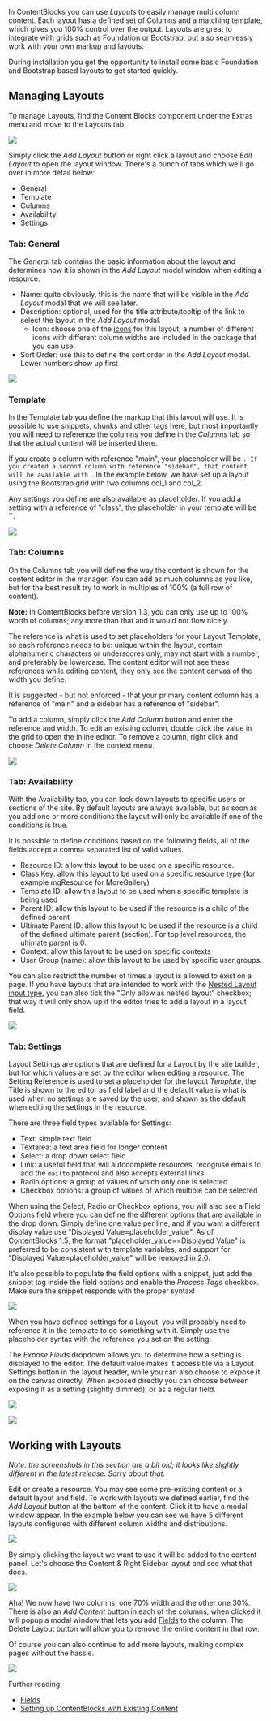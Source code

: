 In ContentBlocks you can use _Layouts_ to easily manage multi column content. Each layout has a defined set of Columns and a matching template, which gives you 100% control over the output. Layouts are great to integrate with grids such as Foundation or Bootstrap, but also seamlessly work with your own markup and layouts.

During installation you get the opportunity to install some basic Foundation and Bootstrap based layouts to get started quickly.

## Managing Layouts

 To manage Layouts, find the Content Blocks component under the Extras menu and move to the Layouts tab.

[![](https://assets.modmore.com/galleries/inline-418/2015/contentblocks_component_layouts.png)](https://assets.modmore.com/galleries/inline-418/2015/contentblocks_component_layouts.png)

Simply click the _Add Layout button_ or right click a layout and choose _Edit Layout_ to open the layout window. There's a bunch of tabs which we'll go over in more detail below:

- General
- Template
- Columns
- Availability
- Settings



### Tab: General

 The _General_ tab contains the basic information about the layout and determines how it is shown in the _Add Layout_ modal window when editing a resource.

- Name: quite obviously, this is the name that will be visible in the _Add Layout_ modal that we will see later.
- Description: optional, used for the title attribute/tooltip of the link to select the layout in the _Add Layout_ modal.
  - Icon: choose one of the [icons](Custom_Inputs/Icons) for this layout; a number of different icons with different column widths are included in the package that you can use.
- Sort Order: use this to define the sort order in the _Add Layout_ modal. Lower numbers show up first

[![](https://assets.modmore.com/galleries/inline-418/2015/contentblocks_component_layout_general.png)](https://assets.modmore.com/galleries/inline-418/2015/contentblocks_component_layout_general.png)

 

### Template

In the Template tab you define the markup that this layout will use. It is possible to use snippets, chunks and other tags here, but most importantly you will need to reference the columns you define in the _Columns_ tab so that the actual content will be inserted there.

If you create a column with reference "main", your placeholder will be ``. If you created a second column with reference "sidebar", that content will be available with ``. In the example below, we have set up a layout using the Bootstrap grid with two columns col\_1 and col\_2.

Any settings you define are also available as placeholder. If you add a setting with a reference of "class", the placeholder in your template will be ``.

[![](https://assets.modmore.com/galleries/inline-418/2015/contentblocks_component_layout_template.png)](https://assets.modmore.com/galleries/inline-418/2015/contentblocks_component_layout_template.png)

 

### Tab: Columns

On the Columns tab you will define the way the content is shown for the content editor in the manager. You can add as much columns as you like, but for the best result try to work in multiples of 100% (a full row of content).

**Note:** In ContentBlocks before version 1.3, you can only use up to 100% worth of columns; any more than that and it would not flow nicely.

The reference is what is used to set placeholders for your Layout Template, so each reference needs to be: unique within the layout, contain alphanumeric characters or underscores only, may not start with a number, and preferably be lowercase. The content editor will not see these references while editing content, they only see the content canvas of the width you define.

It is suggested - but not enforced - that your primary content column has a reference of "main" and a sidebar has a reference of "sidebar".

To add a column, simply click the _Add Column_ button and enter the reference and width. To edit an existing column, double click the value in the grid to open the inline editor. To remove a column, right click and choose _Delete Column_ in the context menu.

[![](https://assets.modmore.com/galleries/inline-418/2015/contentblocks_component_layout_columns.png)](https://assets.modmore.com/galleries/inline-418/2015/contentblocks_component_layout_columns.png)

 

### Tab: Availability

With the Availability tab, you can lock down layouts to specific users or sections of the site. By default layouts are always available, but as soon as you add one or more conditions the layout will only be available if one of the conditions is true.

It is possible to define conditions based on the following fields, all of the fields accept a comma separated list of valid values.

- Resource ID: allow this layout to be used on a specific resource.
- Class Key: allow this layout to be used on a specific resource type (for example mgResource for MoreGallery)
- Template ID: allow this layout to be used when a specific template is being used
- Parent ID: allow this layout to be used if the resource is a child of the defined parent
- Ultimate Parent ID: allow this layout to be used if the resource is a child of the defined ultimate parent (section). For top level resources, the ultimate parent is 0.
- Context: allow this layout to be used on specific contexts
- User Group (name): allow this layout to be used by specific user groups.

You can also restrict the number of times a layout is allowed to exist on a page. If you have layouts that are intended to work with the [Nested Layout input type](Input_Types/Layout), you can also tick the "Only allow as nested layout" checkbox; that way it will only show up if the editor tries to add a layout in a layout field.

[![](https://assets.modmore.com/galleries/inline-418/2015/contentblocks_component_layout_availability.png)](https://assets.modmore.com/galleries/inline-418/2015/contentblocks_component_layout_availability.png)

 

### Tab: Settings

Layout Settings are options that are defined for a Layout by the site builder, but for which values are set by the editor when editing a resource. The Setting Reference is used to set a placeholder for the layout _Template_, the Title is shown to the editor as field label and the default value is what is used when no settings are saved by the user, and shown as the default when editing the settings in the resource.

There are three field types available for Settings:

- Text: simple text field
- Textarea: a text area field for longer content
- Select: a drop down select field
- Link: a useful field that will autocomplete resources, recognise emails to add the `mailto` protocol and also accepts external links.
- Radio options: a group of values of which only one is selected
- Checkbox options: a group of values of which multiple can be selected

When using the Select, Radio or Checkbox options, you will also see a Field Options field where you can define the different options that are available in the drop down. Simply define one value per line, and if you want a different display value use "Displayed Value=placeholder\_value". As of ContentBlocks 1.5, the format "placeholder\_value==Displayed Value" is preferred to be consistent with template variables, and support for "Displayed Value=placeholder\_value" will be removed in 2.0.

 It's also possible to populate the field options with a snippet, just add the snippet tag inside the field options and enable the _Process Tags_ checkbox. Make sure the snippet responds with the proper syntax!

[![](https://assets.modmore.com/galleries/inline-418/2015/contentblocks_component_layout_settings_edit.png)](https://assets.modmore.com/galleries/inline-418/2015/contentblocks_component_layout_settings_edit.png)

When you have defined settings for a Layout, you will probably need to reference it in the template to do something with it. Simply use the placeholder syntax with the reference you set on the setting.

The _Expose Fields_ dropdown allows you to determine how a setting is displayed to the editor. The default value makes it accessible via a Layout Settings button in the layout header, while you can also choose to expose it on the canvas directly. When exposed directly you can choose between exposing it as a setting (slightly dimmed), or as a regular field.

[![](https://assets.modmore.com/uploads/2014/04/1398515430_6448c5941285b6fa13a0762843eef1a4.png)](https://assets.modmore.com/uploads/2014/04/1398515430_6448c5941285b6fa13a0762843eef1a4.png)

[![](https://assets.modmore.com/uploads/2014/04/1398515592_6448c5941285b6fa13a0762843eef1a4.png)](https://assets.modmore.com/uploads/2014/04/1398515592_6448c5941285b6fa13a0762843eef1a4.png)

 

## Working with Layouts

_Note: the screenshots in this section are a bit old; it looks like slightly different in the latest release. Sorry about that._

Edit or create a resource. You may see some pre-existing content or a default layout and field. To work with layouts we defined earlier, find the _Add Layout_ button at the bottom of the content. Click it to have a modal window appear. In the example below you can see we have 5 different layouts configured with different column widths and distributions.

[![](https://assets.modmore.com/uploads/2014/04/1398513009_af6da2d68e9e10f2381a5e50d5372908.png)](https://assets.modmore.com/uploads/2014/04/1398513009_af6da2d68e9e10f2381a5e50d5372908.png)

By simply clicking the layout we want to use it will be added to the content panel. Let's choose the Content & Right Sidebar layout and see what that does.

[![](https://assets.modmore.com/uploads/2014/04/1398513023_6f28eb980aca2d9ee31badaf362a5a6e.png)](https://assets.modmore.com/uploads/2014/04/1398513023_6f28eb980aca2d9ee31badaf362a5a6e.png)

Aha! We now have two columns, one 70% width and the other one 30%. There is also an _Add Content_ button in each of the columns, when clicked it will popup a modal window that lets you add [Fields](Fields) to the column. The Delete Layout button will allow you to remove the entire content in that row.

Of course you can also continue to add more layouts, making complex pages without the hassle.

[![](https://assets.modmore.com/uploads/2014/04/1398513050_8565e3224428a22500605f258a62137d.png)](https://assets.modmore.com/uploads/2014/04/1398513050_8565e3224428a22500605f258a62137d.png)

 

Further reading:

- [Fields](Fields)
- [Setting up ContentBlocks with Existing Content](Setting_up_with_Existing_Content)[](Setting_up_with_Existing_Content)